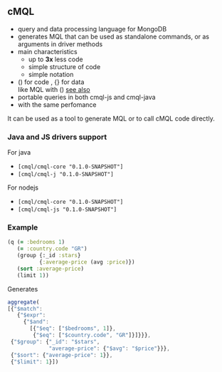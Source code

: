 ## cMQL  

- query and data processing language for MongoDB  
- generates MQL that can be used as standalone commands, or as arguments in driver methods
- main characteristics
  - up to **3x** less code
  - simple structure of code
  - simple notation
- () for code , {} for data       
  like MQL with () [see also](/docs/intro/why)      
- portable queries in both cmql-js and cmql-java      
- with the same perfomance          

It can be used as a tool to generate MQL or to call cMQL code directly.    

### Java and JS drivers support  

For java
- `[cmql/cmql-core "0.1.0-SNAPSHOT"]`  
- `[cmql/cmql-j "0.1.0-SNAPSHOT"]`  

For nodejs
- `[cmql/cmql-core "0.1.0-SNAPSHOT"]`  
- `[cmql/cmql-js "0.1.0-SNAPSHOT"]`  

### Example

```clojure
(q (= :bedrooms 1)
   (= :country.code "GR")
   (group {:_id :stars}
          {:average-price (avg :price)})
   (sort :average-price)
   (limit 1))
```

Generates

```js
aggregate(
[{"$match": 
   {"$expr": 
     {"$and": 
       [{"$eq": ["$bedrooms", 1]},
        {"$eq": ["$country.code", "GR"]}]}}},
 {"$group": {"_id": "$stars",
             "average-price": {"$avg": "$price"}}},
 {"$sort": {"average-price": 1}},
 {"$limit": 1}])
```


